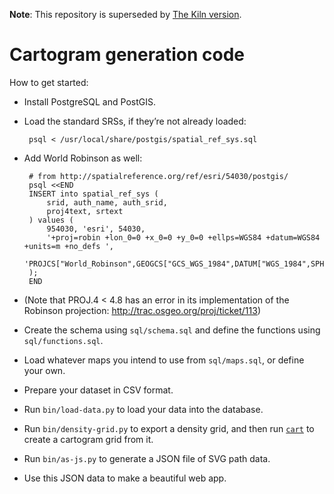 **Note**: This repository is superseded by [The Kiln version](/kiln/cartograms).


# Cartogram generation code

How to get started:

 * Install PostgreSQL and PostGIS.
 * Load the standard SRSs, if they’re not already loaded:

        psql < /usr/local/share/postgis/spatial_ref_sys.sql

 * Add World Robinson as well:

        # from http://spatialreference.org/ref/esri/54030/postgis/
        psql <<END
        INSERT into spatial_ref_sys (
            srid, auth_name, auth_srid,
            proj4text, srtext
        ) values (
            954030, 'esri', 54030,
            '+proj=robin +lon_0=0 +x_0=0 +y_0=0 +ellps=WGS84 +datum=WGS84 +units=m +no_defs ',
              'PROJCS["World_Robinson",GEOGCS["GCS_WGS_1984",DATUM["WGS_1984",SPHEROID["WGS_1984",6378137,298.257223563]],PRIMEM["Greenwich",0],UNIT["Degree",0.017453292519943295]],PROJECTION["Robinson"],PARAMETER["False_Easting",0],PARAMETER["False_Northing",0],PARAMETER["Central_Meridian",0],UNIT["Meter",1],AUTHORITY["EPSG","54030"]]'
        );
        END

 * (Note that PROJ.4 < 4.8 has an error in its implementation of the Robinson projection:
   http://trac.osgeo.org/proj/ticket/113)

 * Create the schema using `sql/schema.sql` and define the functions using `sql/functions.sql`.

 * Load whatever maps you intend to use from `sql/maps.sql`, or define your own.

 * Prepare your dataset in CSV format.

 * Run `bin/load-data.py` to load your data into the database.
 
 * Run `bin/density-grid.py` to export a density grid, and then run [`cart`](http://www-personal.umich.edu/~mejn/cart/) to create a cartogram grid from it.
 
 * Run `bin/as-js.py` to generate a JSON file of SVG path data.
 
 * Use this JSON data to make a beautiful web app.
